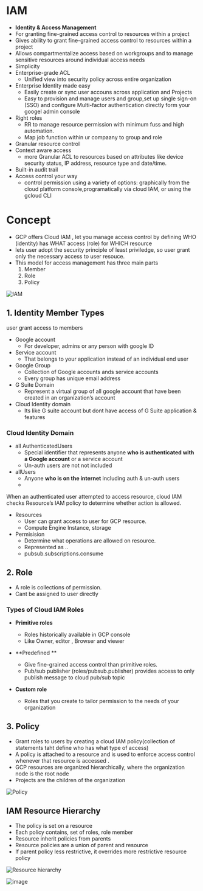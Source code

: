 
# IAM
- **Identity & Access Management**
- For granting fine-grained access control to resources within a project
- Gives ability to grant fine-grained access control to resources within a project 
- Allows compartmentalize access based on workgroups and to manage sensitive resources around individual access needs
- Simplicity
- Enterprise-grade ACL 
  - Unified view into security policy across entire organization
- Enterprise Identity made easy
  - Easily create or sync user accouns across application and Projects
  - Easy to provision and manage users and group,set up single sign-on (SSO) and configure Multi-factor authentication directly form your googel admin console
- Right roles
  - RR to manage resource permission with minimum fuss and high automation.
  - Map job function within ur compaany to group and role
- Granular resource control
- Context aware access
  - more Granular ACL to resources based on attributes like device security status, IP address, resource type and date/time.
- Built-in audit trail
- Access control your way
  - control permission using a variety of options: graphically from the cloud platform console,programatically via cloud IAM, or using the gcloud CLI 

# Concept
- GCP offers Cloud IAM , let you manage access control by defining WHO (identity) has WHAT access (role) for WHICH resource
- lets user adopt the security principle of least priviledge, so user grant only the necessary access to user resouce.
- This model for access management has three main parts
  1. Member
  2. Role 
  3. Policy

![IAM](https://user-images.githubusercontent.com/56934817/115112976-5a643600-9fa1-11eb-9d60-67cf8350668a.png)


## 1. Identity Member Types
user grant access to members
- Google account
  - For developer, admins or any person with google ID 
- Service account
  - That belongs to your application instead of an individual end user 
- Google Group
  - Collection of Google accounts ands service accounts
  - Every group has unique email address
- G Suite Domain 
  - Represent a virtual group of all google account that have been created in an organization’s account
- Cloud Identity domain 
  - Its like G suite account but dont have access of G Suite application & features

### Cloud Identity Domain 
- all AuthenticatedUsers
  - Special identifier that represents anyone **who is authenticated with a Google account** or a service account 
  - Un-auth users are not not included
- allUsers
  - Anyone **who is on the internet** including auth & un-auth users
  - 
When an authenticated user attempted to access resource, cloud IAM checks Resource’s IAM policy to determine whether action is allowed.
- Resources
  - User can grant access to user for GCP resource.
  - Compute Engine Instance, storage
- Permisision
  - Determine what operations are allowed on resource.
  - Represented as <service>.<resource>.<verb>
  - pubsub.subscriptions.consume

## 2. Role 
- A role is collections of permission. 
- Cant be assigned to user directly

### Types of Cloud IAM Roles
- **Primitive roles**
  - Roles historically available in GCP console
  - Like Owner, editor , Browser and viewer
  
- **Predefined **
  - Give fine-grained access control than primitive roles.
  - Pub/sub publisher (roles/pubsub.publisher) provides access to only publish message to cloud pub/sub topic
  
- **Custom role**
  - Roles that you create to tailor permission to the needs of your organization

## 3. Policy
- Grant roles to users by creating a cloud IAM policy(collection of statements taht define who has what type of access)
- A policy is attached to a resource and is used to enforce access control  whenever that resource is accessed .
- GCP resources are organized hierarchically, where the organization node is the root node
- Projects are the children of the organization

![Policy](https://user-images.githubusercontent.com/56934817/115113045-ba5adc80-9fa1-11eb-876d-4e2f6ede5c76.png)

## IAM Resource Hierarchy 
- The policy is set on a resource
- Each policy contains, set of roles, role member
- Resource inherit policies from parents
- Resource policies are a union of parent and resource
- If parent policy less restrictive, it overrides more restrictive resource policy

![Resource hierarchy](https://user-images.githubusercontent.com/56934817/115113123-0efe5780-9fa2-11eb-8449-3a3cf7340052.png)

![image](https://user-images.githubusercontent.com/56934817/115113212-acf22200-9fa2-11eb-99ac-56b3caecb6d4.png)

